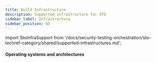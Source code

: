 ```yaml
---
title: Build Infrastructure 
description: Supported infrastructure for STO
sidebar_label: Infrastructure
sidebar_position: 03
---
```


import StoInfraSupport from '/docs/security-testing-orchestration/sto-techref-category/shared/supported-infrastructures.md';

#### Operating systems and architectures


<StoInfraSupport />